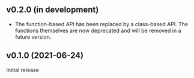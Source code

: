 v0.2.0 (in development)
-----------------------
- The function-based API has been replaced by a class-based API.  The functions
  themselves are now deprecated and will be removed in a future version.

v0.1.0 (2021-06-24)
-------------------
Initial release
